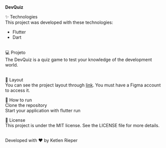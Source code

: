 <b>DevQuiz</b>

✨ Technologies<br>
This project was developed with these technologies:
<ul>
  <li>Flutter</li>
  <li>Dart</li>
</ul>
<br>
💻 Projeto<br>
The DevQuiz is a quiz game to test your knowledge of the development world.<br><br>

🔖 Layout<br>
You can see the project layout through <a href="https://www.figma.com/file/TI1uGvRx39d1c6avKQySxP/DevQuiz-(Copy)?node-id=0%3A1">link</a>. You must have a Figma account to access it.<br>

🚀 How to run <br>
Clone the repository<br>
Start your application with flutter run<br>

📄 License <br>
This project is under the MIT license. See the LICENSE file for more details. <br><br>

Developed with ♥ by Ketlen Rieper
